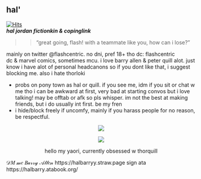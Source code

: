 ## hal' 

[![Hits](https://hits.sh/github.com/halbarry/hits.svg?label=bisexual%20peter%20quill&extraCount=40&color=963b3b&labelColor=4b4b4b)](https://hits.sh/github.com/halbarry/hits/)  
 ***hal jordan fictionkin & copinglink***
  >> “great going, flash! with a teammate like you, how can i lose?”

  mainly on twitter @flashcentric. no dni, pref 18+ tho
    dc: flashcentric  
   dc & marvel comics, sometimes mcu. i love barry allen & peter quill alot. just know i have alot of personal headcanons so if you dont like that, i suggest blocking me. also i hate thorloki 
   
   
   -  probs on pony town as hal or quill. if you see me, idm if you sit or chat w me tho i can be awkward at first, very bad at starting convos but i love talking! may be offtab or afk so pls whisper. im not the best at making friends, but i do usually int first. be my fren
   -   i hide/block freely if uncomfy, mainly if you harass people for no reason, be respectful. 
 <p align="center">
  <img src="https://media1.tenor.com/m/K096gtzoag8AAAAC/black-noir.gif"  />
</p>
 <p align="center">
  <img src="https://media1.tenor.com/m/kFwfi0oMqQ4AAAAd/chris-hemsworth-avengers-infinity-war.gif"  />
</p>  
<p align="center">
hello my yaori, currently obsessed w thorquill
</p>
𝒟𝑀 𝓂𝑒 𝐵𝒶𝓇𝓇𝓎 𝒜𝓁𝓁𝑒𝓃 https://halbarryy.straw.page sign ata https://halbarry.atabook.org/                  
 
